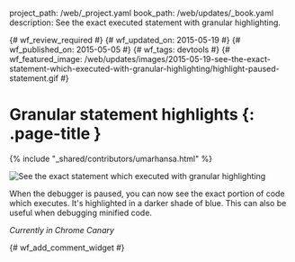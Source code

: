 project_path: /web/_project.yaml
book_path: /web/updates/_book.yaml
description: See the exact executed statement with granular highlighting.

{# wf_review_required #}
{# wf_updated_on: 2015-05-19 #}
{# wf_published_on: 2015-05-05 #}
{# wf_tags: devtools #}
{# wf_featured_image: /web/updates/images/2015-05-19-see-the-exact-statement-which-executed-with-granular-highlighting/highlight-paused-statement.gif #}

# Granular statement highlights {: .page-title }

{% include "_shared/contributors/umarhansa.html" %}


<img src="/web/updates/images/2015-05-19-see-the-exact-statement-which-executed-with-granular-highlighting/highlight-paused-statement.gif" alt="See the exact statement which executed with granular highlighting">

When the debugger is paused, you can now see the exact portion of code which executes. It's highlighted in a <span class="dt-21-debugger">
<span class="dt-21-debugger-darker">darker</span> shade of blue</span>. This can also be useful when debugging minified code.

<em>Currently in Chrome Canary</em>


{# wf_add_comment_widget #}
